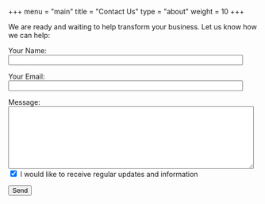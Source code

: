 +++
menu = "main"
title = "Contact Us"
type = "about"
weight = 10
+++

We are ready and waiting to help transform your business.  Let us know how we can help:

<form name="contact" method="POST" netlify>
  <p>
    <label>Your Name: <input type="text" required name="name" size="56"/></label>   
  </p>
  <p>
    <label>Your Email: <input type="email" required name="email" size="56"/></label>
  </p>
  <p>
    <label>Message:    <textarea name="message" rows="8" cols="59"></textarea></label>
  <label><input type="checkbox" name="mailinglist" value="mailme" checked=true> I would like to receive regular updates and information</label>
  </p>
  <p>
    <button type="submit">Send</button>
  </p>
</form>